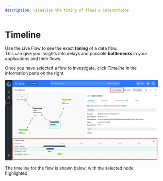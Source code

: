 ```yaml
---
description: visualize the timing of flows & interactions
---
```


# Timeline

Use the Live Flow to see the exact **timing** of a data flow.   
This can give you insights into delays and possible **bottlenecks** in your applications and their flows.

Once you have selected a flow to investigate, click _Timeline_ in the information pane on the right.

![](../../.gitbook/assets/timeline.png)

The timeline for the flow is shown below, with the selected node highlighted.


